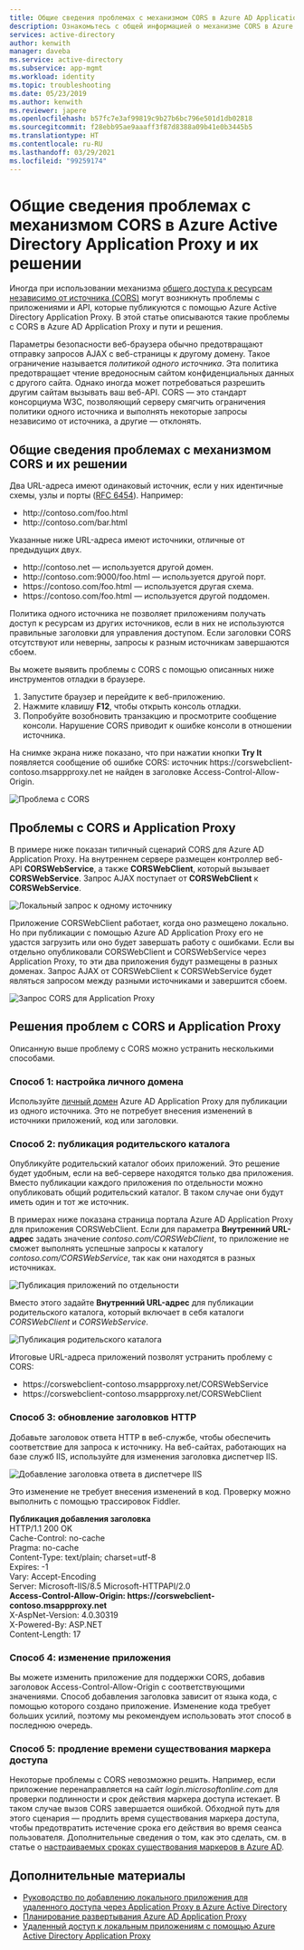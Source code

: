 ```yaml
---
title: Общие сведения проблемах с механизмом CORS в Azure AD Application Proxy и их решении
description: Ознакомьтесь с общей информацией о механизме CORS в Azure AD Application Proxy и о том, как выявлять и устранять проблемы с ним.
services: active-directory
author: kenwith
manager: daveba
ms.service: active-directory
ms.subservice: app-mgmt
ms.workload: identity
ms.topic: troubleshooting
ms.date: 05/23/2019
ms.author: kenwith
ms.reviewer: japere
ms.openlocfilehash: b57fc7e3af99819c9b27b6bc796e501d1db02818
ms.sourcegitcommit: f28ebb95ae9aaaff3f87d8388a09b41e0b3445b5
ms.translationtype: HT
ms.contentlocale: ru-RU
ms.lasthandoff: 03/29/2021
ms.locfileid: "99259174"
---
```

# <a name="understand-and-solve-azure-active-directory-application-proxy-cors-issues"></a>Общие сведения проблемах с механизмом CORS в Azure Active Directory Application Proxy и их решении

Иногда при использовании механизма [общего доступа к ресурсам независимо от источника (CORS)](https://www.w3.org/TR/cors/) могут возникнуть проблемы с приложениями и API, которые публикуются с помощью Azure Active Directory Application Proxy. В этой статье описываются такие проблемы с CORS в Azure AD Application Proxy и пути и решения.

Параметры безопасности веб-браузера обычно предотвращают отправку запросов AJAX с веб-страницы к другому домену. Такое ограничение называется *политикой одного источника*. Эта политика предотвращает чтение вредоносным сайтом конфиденциальных данных с другого сайта. Однако иногда может потребоваться разрешить другим сайтам вызывать ваш веб-API. CORS — это стандарт консорциума W3C, позволяющий серверу смягчить ограничения политики одного источника и выполнять некоторые запросы независимо от источника, а другие — отклонять.

## <a name="understand-and-identify-cors-issues"></a>Общие сведения проблемах с механизмом CORS и их решении

Два URL-адреса имеют одинаковый источник, если у них идентичные схемы, узлы и порты ([RFC 6454](https://tools.ietf.org/html/rfc6454)). Например:

-   http:\//contoso.com/foo.html
-   http:\//contoso.com/bar.html

Указанные ниже URL-адреса имеют источники, отличные от предыдущих двух.

-   http:\//contoso.net — используется другой домен.
-   http:\//contoso.com:9000/foo.html — используется другой порт.
-   https:\//contoso.com/foo.html — используется другая схема.
-   https:\//contoso.com/foo.html — используется другой поддомен.

Политика одного источника не позволяет приложениям получать доступ к ресурсам из других источников, если в них не используются правильные заголовки для управления доступом. Если заголовки CORS отсутствуют или неверны, запросы к разным источникам завершаются сбоем. 

Вы можете выявить проблемы с CORS с помощью описанных ниже инструментов отладки в браузере.

1. Запустите браузер и перейдите к веб-приложению.
1. Нажмите клавишу **F12**, чтобы открыть консоль отладки.
1. Попробуйте возобновить транзакцию и просмотрите сообщение консоли. Нарушение CORS приводит к ошибке консоли в отношении источника.

На снимке экрана ниже показано, что при нажатии кнопки **Try It** появляется сообщение об ошибке CORS: источник https:\//corswebclient-contoso.msappproxy.net не найден в заголовке Access-Control-Allow-Origin.

![Проблема с CORS](./media/application-proxy-understand-cors-issues/image3.png)

## <a name="cors-challenges-with-application-proxy"></a>Проблемы с CORS и Application Proxy

В примере ниже показан типичный сценарий CORS для Azure AD Application Proxy. На внутреннем сервере размещен контроллер веб-API **CORSWebService**, а также **CORSWebClient**, который вызывает **CORSWebService**. Запрос AJAX поступает от **CORSWebClient** к **CORSWebService**.

![Локальный запрос к одному источнику](./media/application-proxy-understand-cors-issues/image1.png)

Приложение CORSWebClient работает, когда оно размещено локально. Но при публикации с помощью Azure AD Application Proxy его не удастся загрузить или оно будет завершать работу с ошибками. Если вы отдельно опубликовали CORSWebClient и CORSWebService через Application Proxy, то эти два приложения будут размещены в разных доменах. Запрос AJAX от CORSWebClient к CORSWebService будет являться запросом между разными источниками и завершится сбоем.

![Запрос CORS для Application Proxy](./media/application-proxy-understand-cors-issues/image2.png)

## <a name="solutions-for-application-proxy-cors-issues"></a>Решения проблем с CORS и Application Proxy

Описанную выше проблему с CORS можно устранить несколькими способами.

### <a name="option-1-set-up-a-custom-domain"></a>Способ 1: настройка личного домена

Используйте [личный домен](./application-proxy-configure-custom-domain.md) Azure AD Application Proxy для публикации из одного источника. Это не потребует внесения изменений в источники приложений, код или заголовки. 

### <a name="option-2-publish-the-parent-directory"></a>Способ 2: публикация родительского каталога

Опубликуйте родительский каталог обоих приложений. Это решение будет удобным, если на веб-сервере находятся только два приложения. Вместо публикации каждого приложения по отдельности можно опубликовать общий родительский каталог. В таком случае они будут иметь один и тот же источник.

В примерах ниже показана страница портала Azure AD Application Proxy для приложения CORSWebClient.  Если для параметра **Внутренний URL-адрес** задать значение *contoso.com/CORSWebClient*, то приложение не сможет выполнять успешные запросы к каталогу *contoso.com/CORSWebService*, так как они находятся в разных источниках. 

![Публикация приложений по отдельности](./media/application-proxy-understand-cors-issues/image4.png)

Вместо этого задайте **Внутренний URL-адрес** для публикации родительского каталога, который включает в себя каталоги *CORSWebClient* и *CORSWebService*.

![Публикация родительского каталога](./media/application-proxy-understand-cors-issues/image5.png)

Итоговые URL-адреса приложений позволят устранить проблему с CORS:

- https:\//corswebclient-contoso.msappproxy.net/CORSWebService
- https:\//corswebclient-contoso.msappproxy.net/CORSWebClient

### <a name="option-3-update-http-headers"></a>Способ 3: обновление заголовков HTTP

Добавьте заголовок ответа HTTP в веб-службе, чтобы обеспечить соответствие для запроса к источнику. На веб-сайтах, работающих на базе служб IIS, используйте для изменения заголовка диспетчер IIS.

![Добавление заголовка ответа в диспетчере IIS](./media/application-proxy-understand-cors-issues/image6.png)

Это изменение не требует внесения изменений в код. Проверку можно выполнить с помощью трассировок Fiddler.

**Публикация добавления заголовка**\
HTTP/1.1 200 OK\
Cache-Control: no-cache\
Pragma: no-cache\
Content-Type: text/plain; charset=utf-8\
Expires: -1\
Vary: Accept-Encoding\
Server: Microsoft-IIS/8.5 Microsoft-HTTPAPI/2.0\
**Access-Control-Allow-Origin: https\://corswebclient-contoso.msappproxy.net**\
X-AspNet-Version: 4.0.30319\
X-Powered-By: ASP.NET\
Content-Length: 17

### <a name="option-4-modify-the-app"></a>Способ 4: изменение приложения

Вы можете изменить приложение для поддержки CORS, добавив заголовок Access-Control-Allow-Origin с соответствующими значениями. Способ добавления заголовка зависит от языка кода, с помощью которого создано приложение. Изменение кода требует больших усилий, поэтому мы рекомендуем использовать этот способ в последнюю очередь.

### <a name="option-5-extend-the-lifetime-of-the-access-token"></a>Способ 5: продление времени существования маркера доступа

Некоторые проблемы с CORS невозможно решить. Например, если приложение перенаправляется на сайт *login.microsoftonline.com* для проверки подлинности и срок действия маркера доступа истекает. В таком случае вызов CORS завершается ошибкой. Обходной путь для этого сценария — продлить время существования маркера доступа, чтобы предотвратить истечение срока его действия во время сеанса пользователя. Дополнительные сведения о том, как это сделать, см. в статье о [настраиваемых сроках существования маркеров в Azure AD](../develop/active-directory-configurable-token-lifetimes.md).

## <a name="see-also"></a>Дополнительные материалы
- [Руководство по добавлению локального приложения для удаленного доступа через Application Proxy в Azure Active Directory](application-proxy-add-on-premises-application.md) 
- [Планирование развертывания Azure AD Application Proxy](application-proxy-deployment-plan.md) 
- [Удаленный доступ к локальным приложениям с помощью Azure Active Directory Application Proxy](application-proxy.md)